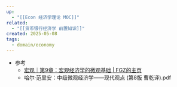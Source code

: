 ```yaml
---
up:
  - "[[Econ 经济学理论 MOC]]"
related:
  - "[[货币银行经济学 前置知识]]"
created: 2025-05-08
tags:
  - domain/economy
---
```

- 参考
	- [宏观｜第9章：宏观经济学的微观基础 \| FGZ的主页](https://fgzfgz.github.io/posts/53788/)
	- 哈尔·范里安：中级微观经济学——现代观点 (第8版 曹乾译).pdf